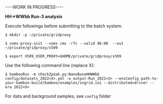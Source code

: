 ----WORK IN PROGRESS----

**HH->WWbb Run-3 analysis**

Execute followings before submitting to the batch system:

`$ mkdir -p ~/private/gridproxy`

`$ voms-proxy-init --voms cms -rfc --valid 96:00  --out ~/private/gridproxy/x509`

`$ export X509_USER_PROXY=$HOME/private/gridproxy/x509`

Use the following command line (replace X):

`$ bambooRun -m checkZpeak.py:NanoBaseHHWWbb config/datasets_2022<X>.yml -o output-Run_2022<X> --envConfig path-to-your-bamboo-build/bamboo/examples/ingrid.ini --distributed=driver --era 2022<X> `

For data and background samples, see `config` folder
